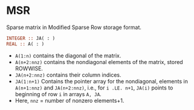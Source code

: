 # MSR

Sparse matrix in Modified Sparse Row storage format.

```fortran
INTEGER :: JA( : )
REAL :: A( : )
```

- `A(1:n)` contains the diagonal of the matrix.
- `A(n+2:nnz)` contains the nondiagonal elements of the matrix, stored ROWWISE.
- `JA(n+2:nnz)` contains their column indices.
- `JA(1:n+1)` Contains the pointer array for the nondiagonal, elements in `A(n+1:nnz)` and `JA(n+2:nnz)`, i.e., for `i .LE. n+1`, `JA(i)` points to beginning of row `i` in arrays `A, JA`.
- Here, `nnz` = number of nonzero elements+1.
